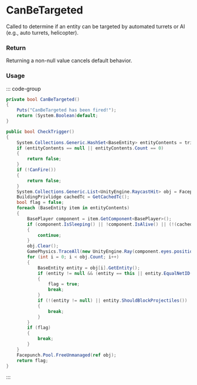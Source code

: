 # CanBeTargeted
<Badge type="info" text="Player"/><Badge type="danger" text="Carbon Compatible"/><Badge type="warning" text="Oxide Compatible"/>
Called to determine if an entity can be targeted by automated turrets or AI (e.g., auto turrets, helicopter).

### Return
Returning a non-null value cancels default behavior.

### Usage
::: code-group
```csharp [Example]
private bool CanBeTargeted()
{
	Puts("CanBeTargeted has been fired!");
	return (System.Boolean)default;
}
```
```csharp [Source — Assembly-CSharp @ GunTrap]
public bool CheckTrigger()
{
	System.Collections.Generic.HashSet<BaseEntity> entityContents = trigger.entityContents;
	if (entityContents == null || entityContents.Count == 0)
	{
		return false;
	}
	if (!CanFire())
	{
		return false;
	}
	System.Collections.Generic.List<UnityEngine.RaycastHit> obj = Facepunch.Pool.Get<System.Collections.Generic.List<UnityEngine.RaycastHit>>();
	BuildingPrivlidge cachedTc = GetCachedTc();
	bool flag = false;
	foreach (BaseEntity item in entityContents)
	{
		BasePlayer component = item.GetComponent<BasePlayer>();
		if (component.IsSleeping() || !component.IsAlive() || (!(cachedTc == null) && cachedTc.IsAuthed(component)))
		{
			continue;
		}
		obj.Clear();
		GamePhysics.TraceAll(new UnityEngine.Ray(component.eyes.position, (GetEyePosition() - component.eyes.position).normalized), 0f, obj, 9f, 1218519297);
		for (int i = 0; i < obj.Count; i++)
		{
			BaseEntity entity = obj[i].GetEntity();
			if (entity != null && (entity == this || entity.EqualNetID(this)))
			{
				flag = true;
				break;
			}
			if (!(entity != null) || entity.ShouldBlockProjectiles())
			{
				break;
			}
		}
		if (flag)
		{
			break;
		}
	}
	Facepunch.Pool.FreeUnmanaged(ref obj);
	return flag;
}

```
:::
